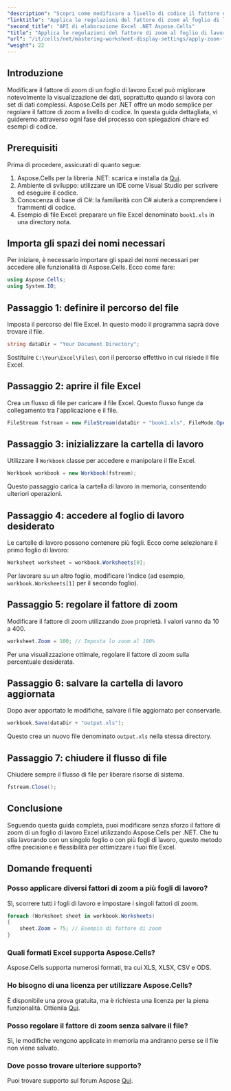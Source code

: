 ```yaml
---
"description": "Scopri come modificare a livello di codice il fattore di zoom dei fogli di lavoro Excel con Aspose.Cells per .NET. Segui la nostra guida dettagliata con esempi di codice dettagliati per migliorare la visualizzazione dei tuoi file Excel."
"linktitle": "Applica le regolazioni del fattore di zoom al foglio di lavoro"
"second_title": "API di elaborazione Excel .NET Aspose.Cells"
"title": "Applica le regolazioni del fattore di zoom al foglio di lavoro"
"url": "/it/cells/net/mastering-worksheet-display-settings/apply-zoom-factor-adjustments/"
"weight": 22
---
```


## Introduzione

Modificare il fattore di zoom di un foglio di lavoro Excel può migliorare notevolmente la visualizzazione dei dati, soprattutto quando si lavora con set di dati complessi. Aspose.Cells per .NET offre un modo semplice per regolare il fattore di zoom a livello di codice. In questa guida dettagliata, vi guideremo attraverso ogni fase del processo con spiegazioni chiare ed esempi di codice.

## Prerequisiti  

Prima di procedere, assicurati di quanto segue:  

1. Aspose.Cells per la libreria .NET: scarica e installa da [Qui](https://releases.aspose.com/cells/net/).  
2. Ambiente di sviluppo: utilizzare un IDE come Visual Studio per scrivere ed eseguire il codice.  
3. Conoscenza di base di C#: la familiarità con C# aiuterà a comprendere i frammenti di codice.  
4. Esempio di file Excel: preparare un file Excel denominato `book1.xls` in una directory nota.  

## Importa gli spazi dei nomi necessari  

Per iniziare, è necessario importare gli spazi dei nomi necessari per accedere alle funzionalità di Aspose.Cells. Ecco come fare:  

```csharp
using Aspose.Cells;
using System.IO;
```

## Passaggio 1: definire il percorso del file  

Imposta il percorso del file Excel. In questo modo il programma saprà dove trovare il file.  

```csharp
string dataDir = "Your Document Directory";
```

Sostituire `C:\Your\Excel\Files\` con il percorso effettivo in cui risiede il file Excel.  

## Passaggio 2: aprire il file Excel  

Crea un flusso di file per caricare il file Excel. Questo flusso funge da collegamento tra l'applicazione e il file.  

```csharp
FileStream fstream = new FileStream(dataDir + "book1.xls", FileMode.Open);
```

## Passaggio 3: inizializzare la cartella di lavoro  

Utilizzare il `Workbook` classe per accedere e manipolare il file Excel.  

```csharp
Workbook workbook = new Workbook(fstream);
```

Questo passaggio carica la cartella di lavoro in memoria, consentendo ulteriori operazioni.  

## Passaggio 4: accedere al foglio di lavoro desiderato  

Le cartelle di lavoro possono contenere più fogli. Ecco come selezionare il primo foglio di lavoro:  

```csharp
Worksheet worksheet = workbook.Worksheets[0];
```

Per lavorare su un altro foglio, modificare l'indice (ad esempio, `workbook.Worksheets[1]` per il secondo foglio).  

## Passaggio 5: regolare il fattore di zoom  

Modificare il fattore di zoom utilizzando `Zoom` proprietà. I valori vanno da 10 a 400.  

```csharp
worksheet.Zoom = 100; // Imposta lo zoom al 100%
```

Per una visualizzazione ottimale, regolare il fattore di zoom sulla percentuale desiderata.  

## Passaggio 6: salvare la cartella di lavoro aggiornata  

Dopo aver apportato le modifiche, salvare il file aggiornato per conservarle.  

```csharp
workbook.Save(dataDir + "output.xls");
```

Questo crea un nuovo file denominato `output.xls` nella stessa directory.  

## Passaggio 7: chiudere il flusso di file  

Chiudere sempre il flusso di file per liberare risorse di sistema.  

```csharp
fstream.Close();
```

## Conclusione  

Seguendo questa guida completa, puoi modificare senza sforzo il fattore di zoom di un foglio di lavoro Excel utilizzando Aspose.Cells per .NET. Che tu stia lavorando con un singolo foglio o con più fogli di lavoro, questo metodo offre precisione e flessibilità per ottimizzare i tuoi file Excel.  


## Domande frequenti  

### Posso applicare diversi fattori di zoom a più fogli di lavoro?  
Sì, scorrere tutti i fogli di lavoro e impostare i singoli fattori di zoom.  

```csharp
foreach (Worksheet sheet in workbook.Worksheets)
{
    sheet.Zoom = 75; // Esempio di fattore di zoom
}
```

### Quali formati Excel supporta Aspose.Cells?  
Aspose.Cells supporta numerosi formati, tra cui XLS, XLSX, CSV e ODS.  

### Ho bisogno di una licenza per utilizzare Aspose.Cells?  
È disponibile una prova gratuita, ma è richiesta una licenza per la piena funzionalità. Ottienila [Qui](https://purchase.aspose.com/buy).  

### Posso regolare il fattore di zoom senza salvare il file?  
Sì, le modifiche vengono applicate in memoria ma andranno perse se il file non viene salvato.  

### Dove posso trovare ulteriore supporto?  
Puoi trovare supporto sul forum Aspose [Qui](https://forum.aspose.com/c/cells/9).